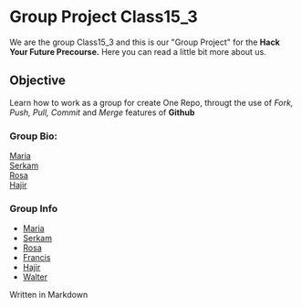 # Group Project Class15_3
We are the group Class15_3 and this is our "Group Project" for the **Hack Your Future Precourse.** Here you can read a little bit more about us. 

## Objective
Learn how to work as a group for create One Repo, througt the use of *Fork, Push, Pull, Commit* and *Merge* features of __Github__ 

### Group Bio:
[Maria](/Maria2811-code.md)  
[Serkam](/SerkamDemir.md)  
[Rosa](/RosaMoran.md)  
[Hajir](/Hajir-pr.md)  

### Group Info
- [Maria ](https://github.com/Maria2811-code)
- [Serkam ](https://github.com/SerkanDemir86)
- [Rosa](https://github.com/RosaMoran)
- [Francis](https://github.com/Osimef849)
- [Hajir](https://github.com/Hajir-pro)
- [Walter](https://github.com/WalterAlvar)


Written in Markdown 
